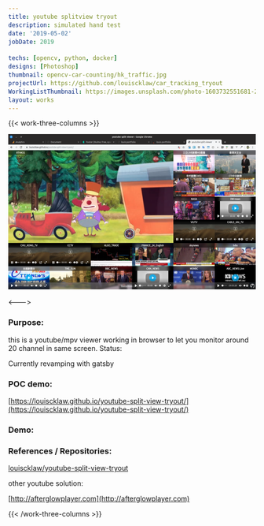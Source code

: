 ```yaml
---
title: youtube splitview tryout
description: simulated hand test
date: '2019-05-02'
jobDate: 2019

techs: [opencv, python, docker]
designs: [Photoshop]
thumbnail: opencv-car-counting/hk_traffic.jpg
projectUrl: https://github.com/louiscklaw/car_tracking_tryout
WorkingListThumbnail: https://images.unsplash.com/photo-1603732551681-2e91159b9dc2?ixlib=rb-4.0.3&ixid=MnwxMjA3fDB8MHxwaG90by1wYWdlfHx8fGVufDB8fHx8
layout: works
---
```


{{< work-three-columns >}}

![](./thumbnail.png)

<---> <!-- magic separator, between columns -->

### Purpose:

this is a youtube/mpv viewer working in browser to let you monitor around 20 channel in same screen.
Status:

Currently revamping with gatsby

### POC demo:

[https://louiscklaw.github.io/youtube-split-view-tryout/](https://louiscklaw.github.io/youtube-split-view-tryout/)

### Demo:

### References / Repositories:

[louiscklaw/youtube-split-view-tryout](louiscklaw/youtube-split-view-tryout)

other youtube solution:

[http://afterglowplayer.com](http://afterglowplayer.com)

{{< /work-three-columns >}}
